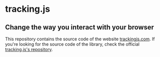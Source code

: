 # tracking.js
## Change the way you interact with your browser

This repository contains the source code of the website [trackingjs.com](http://trackingjs.com/). If you're looking for the source code of the library, check the official [tracking.js's repository](https://github.com/eduardolundgren/tracking.js).